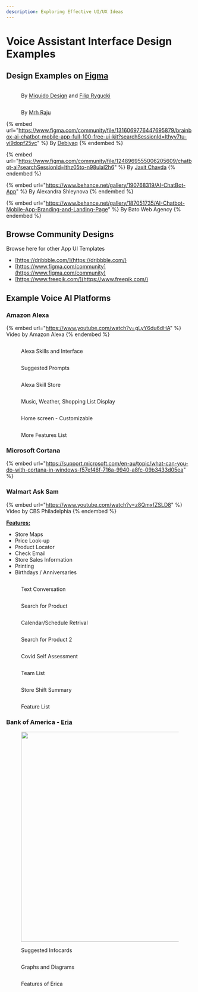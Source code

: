 ```yaml
---
description: Exploring Effective UI/UX Ideas
---
```


# Voice Assistant Interface Design Examples

## **Design Examples on** [**Figma**](https://www.figma.com/community)

<figure><img src=".gitbook/assets/Screen Shot 2024-03-08 at 09.01.43.png" alt=""><figcaption><p>By <a href="https://www.figma.com/@miquido">Miquido Design</a> and <a href="https://www.figma.com/@filryg">Filip Rygucki</a></p></figcaption></figure>

<figure><img src=".gitbook/assets/Screen Shot 2024-03-08 at 09.08.04.png" alt=""><figcaption><p>By <a href="https://www.figma.com/@uimrhraju">Mrh Raju</a></p></figcaption></figure>

{% embed url="https://www.figma.com/community/file/1316069776447695879/brainbox-ai-chatbot-mobile-app-full-100-free-ui-kit?searchSessionId=lthyv7tu-yi9dopf25yc" %}
By [Debiyaq](https://www.figma.com/@UiDiv)
{% endembed %}

{% embed url="https://www.figma.com/community/file/1248969555006205609/chatbot-ai?searchSessionId=lthz05to-n98ulal2h6" %}
By [Jaxit Chavda](https://www.figma.com/@Jecky)
{% endembed %}

{% embed url="https://www.behance.net/gallery/190768319/AI-ChatBot-App" %}
By Alexandra Shleynova
{% endembed %}

{% embed url="https://www.behance.net/gallery/187051735/AI-Chatbot-Mobile-App-Branding-and-Landing-Page" %}
By Bato Web Agency
{% endembed %}



## Browse Community Designs

Browse here for other App UI Templates

* [https://dribbble.com/](https://dribbble.com/)
* [https://www.figma.com/community](https://www.figma.com/community)
* [https://www.freepik.com/](https://www.freepik.com/)

## **Example Voice AI Platforms**

### Amazon Alexa

{% embed url="https://www.youtube.com/watch?v=gLyY6du6dHA" %}
Video by Amazon Alexa
{% endembed %}

<div>

<figure><img src=".gitbook/assets/how-to-enable-alexa-skills-2.jpg" alt=""><figcaption><p>Alexa Skills and Interface</p></figcaption></figure>

 

<figure><img src=".gitbook/assets/cegf6zxxx7171.webp" alt=""><figcaption><p>Suggested Prompts</p></figcaption></figure>

 

<figure><img src=".gitbook/assets/why-is-alexas-smart-home-skills-in-japanese-i-am-also-v0-awqozsc0jdz91.webp" alt=""><figcaption><p>Alexa Skill Store</p></figcaption></figure>

</div>

<div>

<figure><img src=".gitbook/assets/317018-1280.jpg" alt=""><figcaption><p>Music, Weather, Shopping List Display</p></figcaption></figure>

 

<figure><img src=".gitbook/assets/skills1.jpg" alt=""><figcaption><p>Home screen - Customizable</p></figcaption></figure>

 

<figure><img src=".gitbook/assets/uk4tras7ky561.jpg" alt=""><figcaption><p>More Features List</p></figcaption></figure>

</div>

### Microsoft Cortana

{% embed url="https://support.microsoft.com/en-au/topic/what-can-you-do-with-cortana-in-windows-f57ef46f-716a-9940-a8fc-09b3433d05ea" %}

### Walmart Ask Sam

{% embed url="https://www.youtube.com/watch?v=z8QmxfZSLD8" %}
Video by CBS Philadelphia
{% endembed %}

[**Features:**](https://corporate.walmart.com/news/2020/07/29/helping-associates-succeed-at-work-while-elevating-customer-service-safety)

* Store Maps
* Price Look-up
* Product Locator
* Check Email
* Store Sales Information
* Printing
* Birthdays / Anniversaries

<div>

<figure><img src=".gitbook/assets/ask-sam-on-the-me-app-this-is-what-my-ask-sam-does-i-cant-v0-bef17gxy550b1.webp" alt=""><figcaption><p>Text Conversation</p></figcaption></figure>

 

<figure><img src=".gitbook/assets/me-ask-sam-struggling-with-basic-words-is-so-annoying-v0-b4l0elcg1wlb1.webp" alt=""><figcaption><p>Search for Product</p></figcaption></figure>

 

<figure><img src=".gitbook/assets/u3bn3gaom1c71.webp" alt=""><figcaption><p>Calendar/Schedule Retrival</p></figcaption></figure>

 

<figure><img src=".gitbook/assets/playing-around-with-ask-sam-v0-w3xzwh21htoa1.webp" alt=""><figcaption><p>Search for Product 2</p></figcaption></figure>

</div>

<div>

<figure><img src=".gitbook/assets/Cvud2TylwOI_NZeF36f8NHAsxlhOtR1Oe6kE9sWTBQQ.webp" alt=""><figcaption><p>Covid Self Assessment</p></figcaption></figure>

 

<figure><img src=".gitbook/assets/view-other-peoples-schedules-v0-buguu0x2atgc1.webp" alt=""><figcaption><p>Team List</p></figcaption></figure>

 

<figure><img src=".gitbook/assets/has-anyones-used-the-me-app-to-clock-in-idk-what-happened-v0-1i0v60t1u8nb1.webp" alt=""><figcaption><p>Store Shift Summary</p></figcaption></figure>

 

<figure><img src=".gitbook/assets/643x0w.jpg" alt=""><figcaption><p>Feature List</p></figcaption></figure>

</div>

### Bank of America - [Eria](https://promotions.bankofamerica.com/digitalbanking/mobilebanking/erica)

<div>

<figure><img src=".gitbook/assets/Image_option1_v2.jpg" alt="" width="563"><figcaption><p>Suggested Infocards</p></figcaption></figure>

 

<figure><img src=".gitbook/assets/BAML-mobile-app-chatbot.png" alt=""><figcaption><p>Graphs and Diagrams</p></figcaption></figure>

</div>

<figure><img src=".gitbook/assets/Some-of-Ericas-features.webp" alt=""><figcaption><p>Features of Erica</p></figcaption></figure>
